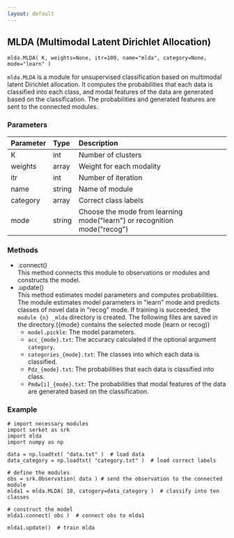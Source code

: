 ```yaml
---
layout: default
---
```

## MLDA (Multimodal Latent Dirichlet Allocation)

```
mlda.MLDA( K, weights=None, itr=100, name="mlda", category=None, mode="learn" )
```

`mlda.MLDA` is a module for unsupervised classification based on multimodal latent Dirichlet allocation.
It computes the probabilities that each data is classified into each class, and modal features of the data are generated based on the classification.
The probabilities and generated features are sent to the connected modules.


### Parameters

| Parameter | Type | Description |
|:----------|:-----|:------------|
| K         | int | Number of clusters |
| weights  | array | Weight for each modality |
| itr       | int | Number of iteration |
| name      | string | Name of module |
| category  | array | Correct class labels |
| mode      | string | Choose the mode from learning mode("learn") or recognition mode("recog") |


### Methods

- .connect()  
This method connects this module to observations or modules and constructs the model.
- .update()  
This method estimates model parameters and computes probabilities.
The module estimates model parameters in "learn" mode and predicts classes of novel data in "recog" mode.
If training is succeeded, the `module {n} _mlda` directory is created.
The following files are saved in the directory.({mode} contains the selected mode (learn or recog))
    - `model.pickle`: The model parameters.
    - `acc_{mode}.txt`: The accuracy calculated if the optional argument `category`.
    - `categories_{mode}.txt`: The classes into which each data is classified.
    - `Pdz_{mode}.txt`: The probabilities that each data is classified into class.
    - `Pmdw[i]_{mode}.txt`: The probabilities that modal features of the data are generated based on the classification.  


### Example

```
# import necessary modules
import serket as srk
import mlda
import numpy as np

data = np.loadtxt( "data.txt" )  # load data
data_category = np.loadtxt( "category.txt" )  # load correct labels

# define the modules
obs = srk.Observation( data ) # send the observation to the connected module
mlda1 = mlda.MLDA( 10, catogory=data_category )  # classify into ten classes

# construct the model
mlda1.connect( obs )  # connect obs to mlda1

mlda1.update()  # train mlda
```
